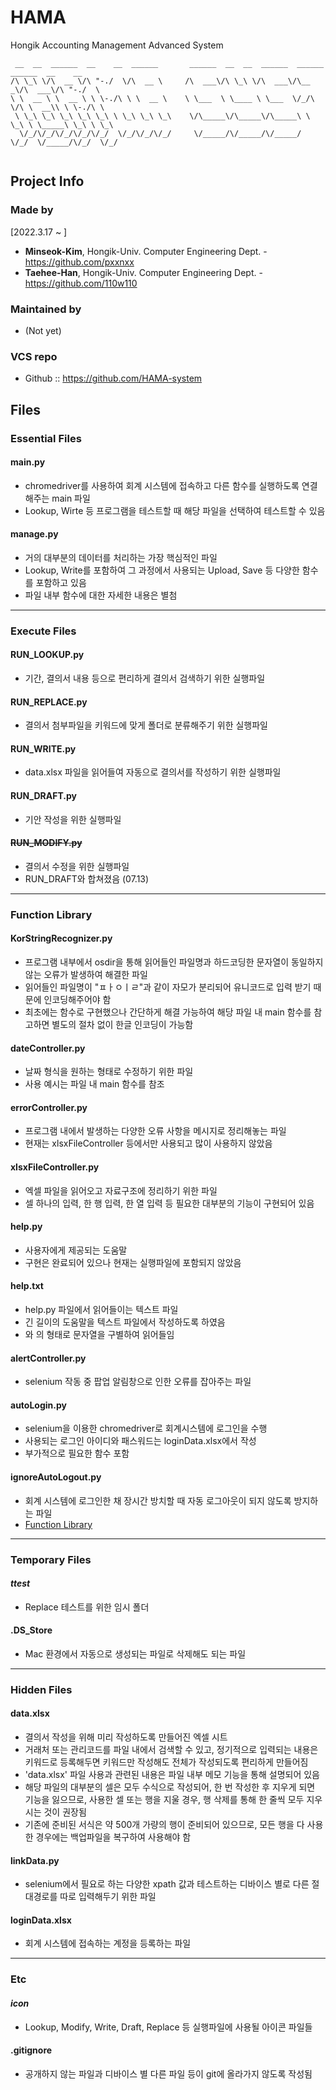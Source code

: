 # HAMA
Hongik Accounting Management Advanced System

```
 __  __  ______  __    __  ______       ______  __  __  ______  ______  ______  __    __
/\ \_\ \/\  __ \/\ "-./  \/\  __ \     /\  ___\/\ \_\ \/\  ___\/\__  _\/\  ___\/\ "-./  \
\ \  __ \ \  __ \ \ \-./\ \ \  __ \    \ \___  \ \____ \ \___  \/_/\ \/\ \  __\\ \ \-./\ \
 \ \_\ \_\ \_\ \_\ \_\ \ \_\ \_\ \_\    \/\_____\/\_____\/\_____\ \ \_\ \ \_____\ \_\ \ \_\
  \/_/\/_/\/_/\/_/\/_/  \/_/\/_/\/_/     \/_____/\/_____/\/_____/  \/_/  \/_____/\/_/  \/_/
   
```

## Project Info

### Made by
[2022.3.17 ~ ]
* **Minseok-Kim**, Hongik-Univ. Computer Engineering Dept. - https://github.com/pxxnxx
* **Taehee-Han**, Hongik-Univ. Computer Engineering Dept. - https://github.com/110w110

### Maintained by
* (Not yet)

### VCS repo
* Github :: https://github.com/HAMA-system

## Files

### Essential Files
 
####  **main.py**
* chromedriver를 사용하여 회계 시스템에 접속하고 다른 함수를 실행하도록 연결해주는 main 파일
* Lookup, Wirte 등 프로그램을 테스트할 때 해당 파일을 선택하여 테스트할 수 있음
 
####  **manage.py**
* 거의 대부분의 데이터를 처리하는 가장 핵심적인 파일
* Lookup, Write를 포함하여 그 과정에서 사용되는 Upload, Save 등 다양한 함수를 포함하고 있음
* 파일 내부 함수에 대한 자세한 내용은 별첨

---
### Execute Files

#### **RUN_LOOKUP.py**
* 기간, 결의서 내용 등으로 편리하게 결의서 검색하기 위한 실행파일
  
#### **RUN_REPLACE.py**
* 결의서 첨부파일을 키워드에 맞게 폴더로 분류해주기 위한 실행파일
  
#### **RUN_WRITE.py**
* data.xlsx 파일을 읽어들여 자동으로 결의서를 작성하기 위한 실행파일
  
#### **RUN_DRAFT.py**
* 기안 작성을 위한 실행파일
  
####  ~~RUN_MODIFY.py~~
* 결의서 수정을 위한 실행파일
* RUN_DRAFT와 합쳐졌음 (07.13)
  
---
### Function Library
  
####  KorStringRecognizer.py
* 프로그램 내부에서 osdir을 통해 읽어들인 파일명과 하드코딩한 문자열이 동일하지 않는 오류가 발생하여 해결한 파일
* 읽어들인 파일명이 "ㅍㅏㅇㅣㄹ"과 같이 자모가 분리되어 유니코드로 입력 받기 때문에 인코딩해주어야 함
* 최초에는 함수로 구현했으나 간단하게 해결 가능하여 해당 파일 내 main 함수를 참고하면 별도의 절차 없이 한글 인코딩이 가능함
	 
####  dateController.py
* 날짜 형식을 원하는 형태로 수정하기 위한 파일
* 사용 예시는 파일 내 main 함수를 참조

####  errorController.py
* 프로그램 내에서 발생하는 다양한 오류 사항을 메시지로 정리해놓는 파일
* 현재는 xlsxFileController 등에서만 사용되고 많이 사용하지 않았음
	 
####  xlsxFileController.py
* 엑셀 파일을 읽어오고 자료구조에 정리하기 위한 파일
* 셀 하나의 입력, 한 행 입력, 한 열 입력 등 필요한 대부분의 기능이 구현되어 있음
	 
####  help.py
* 사용자에게 제공되는 도움말
* 구현은 완료되어 있으나 현재는 실행파일에 포함되지 않았음
 
####  help.txt
* help.py 파일에서 읽어들이는 텍스트 파일
* 긴 길이의 도움말을 텍스트 파일에서 작성하도록 하였음
* <a>와 </a>의 형태로 문자열을 구별하여 읽어들임

####  alertController.py
* selenium 작동 중 팝업 알림창으로 인한 오류를 잡아주는 파일

####  autoLogin.py
* selenium을 이용한 chromedriver로 회계시스템에 로그인을 수행
* 사용되는 로그인 아이디와 패스워드는 loginData.xlsx에서 작성
* 부가적으로 필요한 함수 포함

####  ignoreAutoLogout.py
* 회계 시스템에 로그인한 채 장시간 방치할 때 자동 로그아웃이 되지 않도록 방지하는 파일
* [Function Library](#func_library)
	
---
### Temporary Files

#### _ttest_
* Replace 테스트를 위한 임시 폴더
  
####  .DS_Store
* Mac 환경에서 자동으로 생성되는 파일로 삭제해도 되는 파일  

---
### Hidden Files

#### data.xlsx
* 결의서 작성을 위해 미리 작성하도록 만들어진 엑셀 시트
* 거래처 또는 관리코드를 파일 내에서 검색할 수 있고, 정기적으로 입력되는 내용은 키워드로 등록해두면 키워드만 작성해도 전체가 작성되도록 편리하게 만들어짐
* 'data.xlsx' 파일 사용과 관련된 내용은 파일 내부 메모 기능을 통해 설명되어 있음
* 해당 파일의 대부분의 셀은 모두 수식으로 작성되어, 한 번 작성한 후 지우게 되면 기능을 잃으므로, 사용한 셀 또는 행을 지울 경우, 행 삭제를 통해 한 줄씩 모두 지우시는 것이 권장됨
* 기존에 준비된 서식은 약 500개 가량의 행이 준비되어 있으므로, 모든 행을 다 사용한 경우에는 백업파일을 복구하여 사용해야 함

#### linkData.py
* selenium에서 필요로 하는 다양한 xpath 값과 테스트하는 디바이스 별로 다른 절대경로를 따로 입력해두기 위한 파일

#### loginData.xlsx
* 회계 시스템에 접속하는 계정을 등록하는 파일

---
### Etc

####  _icon_
* Lookup, Modify, Write, Draft, Replace 등 실행파일에 사용될 아이콘 파일들
  
####  .gitignore
* 공개하지 않는 파일과 디바이스 별 다른 파일 등이 git에 올라가지 않도록 작성됨


 

  
